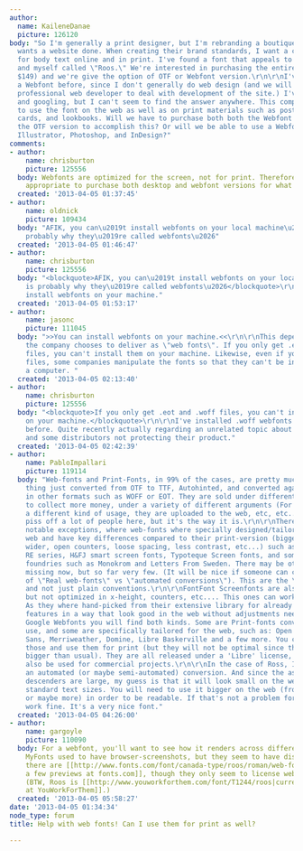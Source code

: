 ```yaml
---
author:
  name: KaileneDanae
  picture: 126120
body: "So I'm generally a print designer, but I'm rebranding a boutique that also
  wants a website done. When creating their brand standards, I want a consistent font
  for body text online and in print. I've found a font that appeals to both the client
  and myself called \"Roos.\" We're interested in purchasing the entire family (for
  $149) and we're give the option of OTF or Webfont version.\r\n\r\nI've never implemented
  a Webfont before, since I don't generally do web design (and we will be using a
  professional web developer to deal with development of the site.) I've been googling
  and googling, but I can't seem to find the answer anywhere. This company will need
  to use the font on the web as well as on print materials such as postcards, business
  cards, and lookbooks. Will we have to purchase both both the Webfont version and
  the OTF version to accomplish this? Or will we be able to use a Webfont file in
  Illustrator, Photoshop, and InDesign?"
comments:
- author:
    name: chrisburton
    picture: 125556
  body: Webfonts are optimized for the screen, not for print. Therefore it would be
    appropriate to purchase both desktop and webfont versions for what you're doing.
  created: '2013-04-05 01:37:45'
- author:
    name: oldnick
    picture: 109434
  body: "AFIK, you can\u2019t install webfonts on your local machine\u2026which is
    probably why they\u2019re called webfonts\u2026"
  created: '2013-04-05 01:46:47'
- author:
    name: chrisburton
    picture: 125556
  body: "<blockquote>AFIK, you can\u2019t install webfonts on your local machine\u2026which
    is probably why they\u2019re called webfonts\u2026</blockquote>\r\n\r\nYou can
    install webfonts on your machine."
  created: '2013-04-05 01:53:17'
- author:
    name: jasonc
    picture: 111045
  body: ">>You can install webfonts on your machine.<<\r\n\r\nThis depends on what
    the company chooses to deliver as \"web fonts\". If you only get .eot and .woff
    files, you can't install them on your machine. Likewise, even if you get .ttf
    files, some companies manipulate the fonts so that they can't be installed on
    a computer. "
  created: '2013-04-05 02:13:40'
- author:
    name: chrisburton
    picture: 125556
  body: "<blockquote>If you only get .eot and .woff files, you can't install them
    on your machine.</blockquote>\r\n\r\nI've installed .woff webfonts on my machine
    before. Quite recently actually regarding an unrelated topic about webfont pirating
    and some distributors not protecting their product."
  created: '2013-04-05 02:42:39'
- author:
    name: PabloImpallari
    picture: 119114
  body: "Web-fonts and Print-Fonts, in 99% of the cases, are pretty much the same
    thing just converted from OTF to TTF, Autohinted, and converted again and packed
    in other formats such as WOFF or EOT. They are sold under different licenses simply
    to collect more money, under a variety of different arguments (For example: it's
    a different kind of usage, they are uploaded to the web, etc, etc...). This will
    piss off a lot of people here, but it's the way it is.\r\n\r\nThere are a few
    notable exceptions, where web-fonts where specially designed/tailored for the
    web and have key differences compared to their print-version (bigger x-height,
    wider, open counters, loose spacing, less contrast, etc...) such as the Webtype
    RE series, H&FJ smart screen fonts, Typoteque Screen fonts, and some other smaller
    foundries such as Monokrom and Letters From Sweden. There may be others that I'm
    missing now, but so far very few. (It will be nice if someone can compile a list
    of \"Real web-fonts\" vs \"automated conversions\"). This are the \"Real webfonts\",
    and not just plain conventions.\r\n\r\nFontFont Screenfonts are also hand-hinted,
    but not optimized in x-height, counters, etc.... This ones can work well also.
    As they where hand-picked from their extensive library for already having such
    features in a way that look good in the web without adjustments needed.\r\n\r\nAt
    Google Webfonts you will find both kinds. Some are Print-fonts converted for web
    use, and some are specifically tailored for the web, such as: Open Sans, Source
    Sans, Merriweather, Domine, Libre Baskerville and a few more. You can also download
    those and use them for print (but they will not be optimal since they will look
    bigger than usual). They are all released under a 'Libre' license, so they can
    also be used for commercial projects.\r\n\r\nIn the case of Ross, I guess it's
    an automated (or maybe semi-automated) conversion. And since the ascenders and
    descenders are large, my guess is that it will look small on the web if used at
    standard text sizes. You will need to use it bigger on the web (from 18 to 22px
    or maybe more) in order to be readable. If that's not a problem for you, it will
    work fine. It's a very nice font."
  created: '2013-04-05 04:26:00'
- author:
    name: gargoyle
    picture: 110090
  body: For a webfont, you'll want to see how it renders across different browsers/platforms/sizes.
    MyFonts used to have browser-screenshots, but they seem to have disappeared...
    there are [[http://www.fonts.com/font/canada-type/roos/roman/web-font#browser-preview|
    a few previews at fonts.com]], though they only seem to license webfonts by subscription.
    (BTW, Roos is [[http://www.youworkforthem.com/font/T1244/roos|currently on sale
    at YouWorkForThem]].)
  created: '2013-04-05 05:58:27'
date: '2013-04-05 01:34:34'
node_type: forum
title: Help with web fonts! Can I use them for print as well?

---
```

